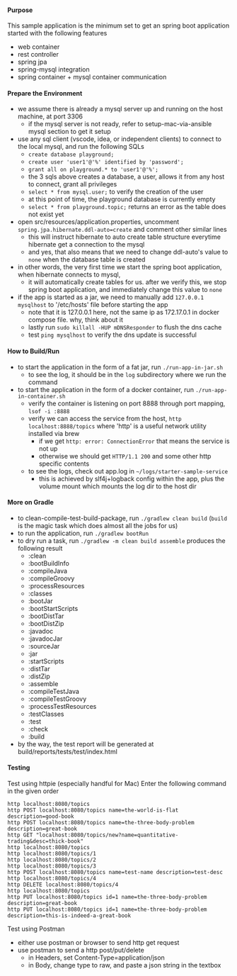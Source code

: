 
#### Purpose

This sample application is the minimum set to get an spring boot application started with the following features
- web container
- rest controller
- spring jpa
- spring-mysql integration
- spring container + mysql container communication

#### Prepare the Environment

* we assume there is already a mysql server up and running on the host machine, at port 3306
  * if the mysql server is not ready, refer to setup-mac-via-ansible mysql section to get it setup 
* use any sql client (vscode, idea, or independent clients) to connect to the local mysql, and run the following SQLs
  * `create database playground;`
  * `create user 'user1'@'%' identified by 'password';`
  * `grant all on playground.* to 'user1'@'%';`
  * the 3 sqls above creates a database, a user, allows it from any host to connect, grant all privileges
  * `select * from mysql.user;` to verify the creation of the user
  * at this point of time, the playground database is currently empty
  * `select * from playground.topic;` returns an error as the table does not exist yet
* open src/resources/application.properties, uncomment `spring.jpa.hibernate.ddl-auto=create` and comment other similar lines
  * this will instruct hibernate to auto create table structure everytime hibernate get a connection to the mysql
  * and yes, that also means that we need to change ddl-auto's value to `none` when the database table is created
* in other words, the very first time we start the spring boot application, when hibernate connects to mysql,
  * it will automatically create tables for us. after we verify this, we stop spring boot application, and immediately change this value to `none`
* if the app is started as a jar, we need to manually add `127.0.0.1      mysqlhost` to '/etc/hosts' file before starting the app
  * note that it is 127.0.0.1 here, not the same ip as 172.17.0.1 in docker compose file. why, think about it
  * lastly run `sudo killall -HUP mDNSResponder` to flush the dns cache
  * test `ping mysqlhost` to verify the dns update is successful


#### How to Build/Run

* to start the application in the form of a fat jar, run `./run-app-in-jar.sh`
  * to see the log, it should be in the `log` subdirectory where we run the command
* to start the application in the form of a docker container, run `./run-app-in-container.sh`
  * verify the container is listening on port 8888 through port mapping, `lsof -i :8888`
  * verify we can access the service from the host, `http localhost:8888/topics` where 'http' is a useful network utility installed via brew
    * if we get `http: error: ConnectionError` that means the service is not up
    * otherwise we should get `HTTP/1.1 200` and some other http specific contents
  * to see the logs, check out app.log in `~/logs/starter-sample-service`
    * this is achieved by slf4j+logback config within the app, plus the volume mount which mounts the log dir to the host dir  


#### More on Gradle

* to clean-compile-test-build-package, run `./gradlew clean build` (`build` is the magic task which does almost all the jobs for us)
* to run the application, run `./gradlew bootRun`
* to dry run a task, run `./gradlew -m clean build assemble` produces the following result
  * :clean
  * :bootBuildInfo
  * :compileJava
  * :compileGroovy
  * :processResources
  * :classes
  * :bootJar
  * :bootStartScripts
  * :bootDistTar
  * :bootDistZip
  * :javadoc
  * :javadocJar
  * :sourceJar
  * :jar
  * :startScripts
  * :distTar
  * :distZip
  * :assemble
  * :compileTestJava
  * :compileTestGroovy
  * :processTestResources
  * :testClasses
  * :test
  * :check
  * :build
* by the way, the test report will be generated at build/reports/tests/test/index.html


#### Testing

Test using httpie (especially handful for Mac)
Enter the following command in the given order
```
http localhost:8080/topics
http POST localhost:8080/topics name=the-world-is-flat description=good-book
http POST localhost:8080/topics name=the-three-body-problem description=great-book
http GET "localhost:8080/topics/new?name=quantitative-trading&desc=thick-book"
http localhost:8080/topics
http localhost:8080/topics/1
http localhost:8080/topics/2
http localhost:8080/topics/3
http POST localhost:8080/topics name=test-name description=test-desc
http localhost:8080/topics/4
http DELETE localhost:8080/topics/4
http localhost:8080/topics
http PUT localhost:8080/topics id=1 name=the-three-body-problem description=great-book
http PUT localhost:8080/topics id=1 name=the-three-body-problem description=this-is-indeed-a-great-book
```

Test using Postman
* either use postman or browser to send http get request
* use postman to send a http post/put/delete
  * in Headers, set Content-Type=application/json
  * in Body, change type to raw, and paste a json string in the textbox
